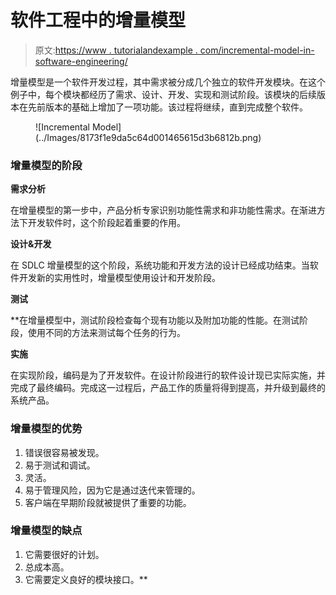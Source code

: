 # 软件工程中的增量模型

> 原文:[https://www . tutorialandexample . com/incremental-model-in-software-engineering/](https://www.tutorialandexample.com/incremental-model-in-software-engineering/)

增量模型是一个软件开发过程，其中需求被分成几个独立的软件开发模块。在这个例子中，每个模块都经历了需求、设计、开发、实现和测试阶段。该模块的后续版本在先前版本的基础上增加了一项功能。该过程将继续，直到完成整个软件。

<figure class="aligncenter">![Incremental Model](../Images/8173f1e9da5c64d001465615d3b6812b.png)</figure>

### 增量模型的阶段

**需求分析**

在增量模型的第一步中，产品分析专家识别功能性需求和非功能性需求。在渐进方法下开发软件时，这个阶段起着重要的作用。

**设计&开发**

在 SDLC 增量模型的这个阶段，系统功能和开发方法的设计已经成功结束。当软件开发新的实用性时，增量模型使用设计和开发阶段。

**测试**

 **在增量模型中，测试阶段检查每个现有功能以及附加功能的性能。在测试阶段，使用不同的方法来测试每个任务的行为。

**实施**

在实现阶段，编码是为了开发软件。在设计阶段进行的软件设计现已实际实施，并完成了最终编码。完成这一过程后，产品工作的质量将得到提高，并升级到最终的系统产品。

### 增量模型的优势

1.  错误很容易被发现。
2.  易于测试和调试。
3.  灵活。
4.  易于管理风险，因为它是通过迭代来管理的。
5.  客户端在早期阶段就被提供了重要的功能。

### 增量模型的缺点

1.  它需要很好的计划。
2.  总成本高。
3.  它需要定义良好的模块接口。**